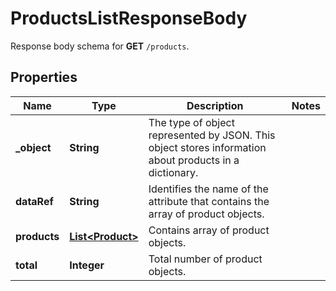

# ProductsListResponseBody

Response body schema for **GET** `/products`.

## Properties

| Name | Type | Description | Notes |
|------------ | ------------- | ------------- | -------------|
|**_object** | **String** | The type of object represented by JSON. This object stores information about products in a dictionary. |  |
|**dataRef** | **String** | Identifies the name of the attribute that contains the array of product objects. |  |
|**products** | [**List&lt;Product&gt;**](Product.md) | Contains array of product objects. |  |
|**total** | **Integer** | Total number of product objects. |  |



